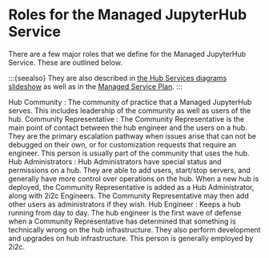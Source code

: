 # Roles for the Managed JupyterHub Service

There are a few major roles that we define for the Managed JupyterHub Service.
These are outlined below.

:::{seealso}
They are also described in [the Hub Services diagrams slideshow](https://docs.google.com/presentation/d/1kqrviwVOoZfey_rujhIasdkKZmlYgxV-1J2AG-nr3VY/edit#slide=id.ge3f2127292_0_573) as well as in the [Managed Service Plan](https://docs.google.com/document/d/1Ka7tgJe7HR8EmS_MMakrYztgfkJT_iFksPsWHdQBqhM/edit?usp=sharing).
:::

Hub Community
: The community of practice that a Managed JupyterHub serves.
  This includes leadership of the community as well as users of the hub.
Community Representative
: The Community Representative is the main point of contact between the hub engineer and the users on a hub.
  They are the primary escalation pathway when issues arise that can not be debugged on their own, or for customization requests that require an engineer.
  This person is usually part of the community that uses the hub.
Hub Administrators
: Hub Administrators have special status and permissions on a hub.
  They are able to add users, start/stop servers, and generally have more control over operations on the hub.
  When a new hub is deployed, the Community Representative is added as a Hub Administrator, along with 2i2c Engineers.
  The Community Representative may then add other users as administrators if they wish.
Hub Engineer
: Keeps a hub running from day to day.
  The hub engineer is the first wave of defense when a Community Representative has determined that something is technically wrong on the hub infrastructure.
  They also perform development and upgrades on hub infrastructure.
  This person is generally employed by 2i2c.
